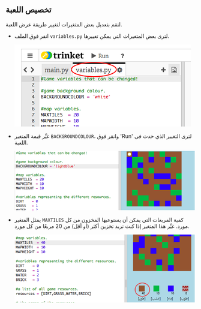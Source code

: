 ## تخصيص اللعبة

لنقم بتعديل بعض المتغيرات لتغيير طريقة عرض اللعبة.

+ انقر فوق الملف `variables.py` لترى بعض المتغيرات التي يمكن تغييرها.
    
    ![screenshot](images/craft-variables.png)

+ غيِّر قيمة المتغير `BACKGROUNDCOLOUR`، وانقر فوق 'Run' لترى التغيير الذي حدث في اللعبة.
    
    ![screenshot](images/craft-background.png)

+ يمثل المتغير `MAXTILES` كمية المربعات التي يمكن أن يستوعبها المخزون من كل مورد. غيِّر هذا المتغير إذا كنت تريد تخزين أكثر (أو أقل) من 20 مربعًا من كل مورد.
    
    ![screenshot](images/craft-maxtiles.png)